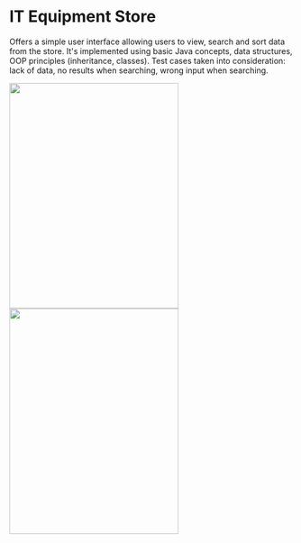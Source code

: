 # IT Equipment Store
Offers a simple user interface allowing users to view, search and sort data from the store. It's implemented using basic Java concepts, data structures, OOP principles (inheritance, classes). Test cases taken into consideration: lack of data, no results when searching, wrong input when searching.

<img src="https://i.imgur.com/6kyfvgb.png" height="400" width="300">
<img src="https://i.imgur.com/V9srx4f.png" height="400" width="300">

